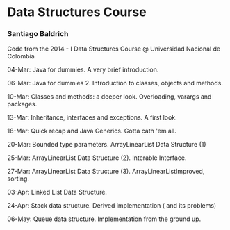 Data Structures Course<br/><h3>Santiago Baldrich</h3>
=======

Code from the 2014 - I Data Structures Course @ Universidad Nacional de Colombia

04-Mar: Java for dummies. A very brief introduction.

06-Mar: Java for dummies 2. Introduction to classes, objects and methods.

10-Mar: Classes and methods: a deeper look. Overloading, varargs and packages.

13-Mar: Inheritance, interfaces and exceptions. A first look.

18-Mar: Quick recap and Java Generics. Gotta cath 'em all.

20-Mar: Bounded type parameters. ArrayLinearList Data Structure (1)

25-Mar: ArrayLinearList Data Structure (2). Interable Interface.

27-Mar: ArrayLinearList Data Structure (3). ArrayLinearListImproved, sorting.

03-Apr: Linked List Data Structure.

24-Apr: Stack data structure. Derived implementation ( and its problems) 

06-May: Queue data structure. Implementation from the ground up.
